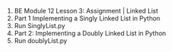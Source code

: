 1.  BE Module 12 Lesson 3: Assignment | Linked List
2.  Part 1  Implementing a Singly Linked List in Python
3.  Run SinglyList.py
4.  Part 2:  Implementing a Doubly Linked List in Python
5.  Run doublyList.py

